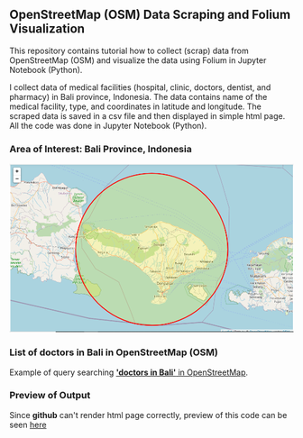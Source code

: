 ## OpenStreetMap (OSM) Data Scraping and Folium Visualization

This repository contains tutorial how to collect (scrap) data from OpenStreetMap (OSM) and visualize the data using Folium in Jupyter Notebook (Python).

I collect data of medical facilities (hospital, clinic, doctors, dentist, and pharmacy) in Bali province, Indonesia. The data contains name of the medical facility, type, and coordinates in latitude and longitude. The scraped data is saved in a csv file and then displayed in simple html page. All the code was done in Jupyter Notebook (Python).

### Area of Interest: Bali Province, Indonesia
<img src=Bali.png>

### List of doctors in Bali in OpenStreetMap (OSM)
Example of query searching [**'doctors in Bali'** in OpenStreetMap](https://www.openstreetmap.org/search?query=doctors%20in%20Bali#map=10/-8.4479/115.1216).

### Preview of Output
Since **github** can't render html page correctly, preview of this code can be seen [here](https://sites.google.com/view/salmiahls/bali)
